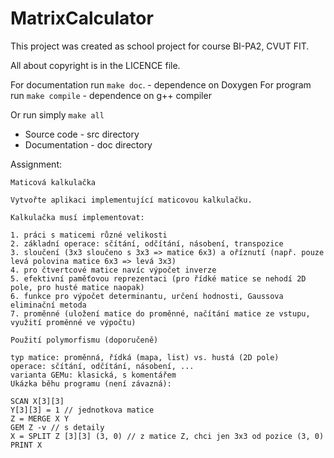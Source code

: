 # MatrixCalculator

This project was created as school project for course BI-PA2, CVUT FIT.

All about copyright is in the LICENCE file.

For documentation run `make doc`. - dependence on Doxygen
For program run `make compile` - dependence on g++ compiler

Or run simply `make all`


* Source code - src directory
* Documentation - doc directory

Assignment:
```
Maticová kalkulačka

Vytvořte aplikaci implementující maticovou kalkulačku.

Kalkulačka musí implementovat:

1. práci s maticemi různé velikosti
2. základní operace: sčítání, odčítání, násobení, transpozice
3. sloučení (3x3 sloučeno s 3x3 => matice 6x3) a oříznutí (např. pouze levá polovina matice 6x3 => levá 3x3)
4. pro čtvertcové matice navíc výpočet inverze
5. efektivní paměťovou reprezentaci (pro řídké matice se nehodí 2D pole, pro husté matice naopak)
6. funkce pro výpočet determinantu, určení hodnosti, Gaussova eliminační metoda
7. proměnné (uložení matice do proměnné, načítání matice ze vstupu, využití proměnné ve výpočtu)

Použití polymorfismu (doporučeně)

typ matice: proměnná, řídká (mapa, list) vs. hustá (2D pole)
operace: sčítání, odčítání, násobení, ...
varianta GEMu: klasická, s komentářem
Ukázka běhu programu (není závazná):

SCAN X[3][3]
Y[3][3] = 1 // jednotkova matice
Z = MERGE X Y
GEM Z -v // s detaily
X = SPLIT Z [3][3] (3, 0) // z matice Z, chci jen 3x3 od pozice (3, 0)
PRINT X
```

